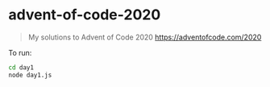 # advent-of-code-2020
> My solutions to Advent of Code 2020 
> https://adventofcode.com/2020


To run:
```bash
cd day1
node day1.js
```